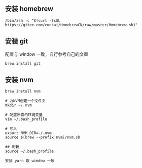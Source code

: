 ## 安装 homebrew
```
/bin/zsh -c "$(curl -fsSL https://gitee.com/cunkai/HomebrewCN/raw/master/Homebrew.sh)"
```

## 安装 git
配置与 window 一致，自行参考自己的文章
```
brew install git
```

## 安装 nvm
```
brew install nvm

# 为NVM创建一个文件夹
mkdir ~/.nvm 

# 配置所需的环境变量
vim ~/.bash_profile 

# 写入
export NVM_DIR=~/.nvm
source $(brew --prefix nvm)/nvm.sh

## 刷新
source ~/.bash_profile

安装 yarn 跟 window 一致
```